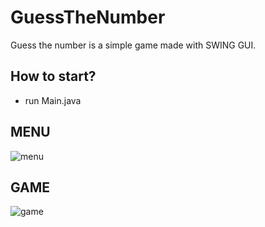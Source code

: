 # GuessTheNumber

Guess the number is a simple game made with SWING GUI.


## How to start?

- run Main.java

## MENU
![menu](https://user-images.githubusercontent.com/85188791/214625476-b037307e-0769-402c-8a1f-f6676420a6a1.PNG)


## GAME
![game](https://user-images.githubusercontent.com/85188791/214625530-e2e5ad7c-5151-45f3-aa74-033274a42e70.PNG)

